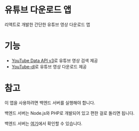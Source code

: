 # 유튜브 다운로드 앱

리액트로 개발한 간단한 유튜브 영상 다운로드 앱

# 기능

- [YouTube Data API v3](https://developers.google.com/youtube/v3/getting-started)로 유튜브 영상 검색 제공
- [YouTube-dl](https://github.com/ytdl-org/youtube-dl)로 유튜브 영상 다운로드 제공

# 참고

이 앱을 사용하려면 백엔드 서버를 실행해야 합니다.

백엔드 서버는 Node.js와 PHP로 개발되어 있고 편한 걸로 돌리면 됩니다.

백엔드 서버는 [여기](tree/master/backend)에서 확인할 수 있습니다.